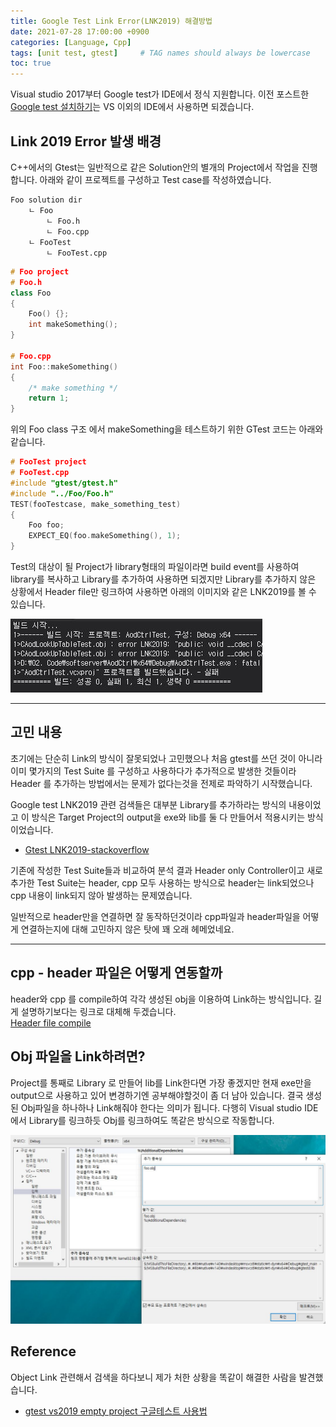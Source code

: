 ```yaml
---
title: Google Test Link Error(LNK2019) 해결방법
date: 2021-07-28 17:00:00 +0900
categories: [Language, Cpp]
tags: [unit test, gtest]     # TAG names should always be lowercase
toc: true
---
```


Visual studio 2017부터 Google test가 IDE에서 정식 지원합니다.
이전 포스트한 [Google test 설치하기](https://jooss287.github.io/posts/Cpp_GTest/)는 VS 이외의 IDE에서 사용하면 되겠습니다.

## Link 2019 Error 발생 배경

C++에서의 Gtest는 일반적으로 같은 Solution안의 별개의 Project에서 작업을 진행합니다. 아래와 같이 프로젝트를 구성하고 Test case를 작성하였습니다.

```shell
Foo solution dir
    ㄴ Foo
        ㄴ Foo.h
        ㄴ Foo.cpp
    ㄴ FooTest
        ㄴ FooTest.cpp
```

```cpp
# Foo project
# Foo.h
class Foo
{
    Foo() {};
    int makeSomething();
}

# Foo.cpp
int Foo::makeSomething()
{
    /* make something */
    return 1;
}
```

위의 Foo class 구조 에서 makeSomething을 테스트하기 위한 GTest 코드는 아래와 같습니다.

```cpp
# FooTest project
# FooTest.cpp
#include "gtest/gtest.h"
#include "../Foo/Foo.h"
TEST(fooTestcase, make_something_test)
{
    Foo foo;
    EXPECT_EQ(foo.makeSomething(), 1);
}
```

Test의 대상이 될 Project가 library형태의 파일이라면 build event를 사용하여 library를 복사하고 Library를 추가하여 사용하면 되겠지만 Library를 추가하지 않은 상황에서 Header file만 링크하여 사용하면 아래의 이미지와 같은 LNK2019를 볼 수 있습니다.

![LNK Error](/assets/img/21-07-28-lnk2019_error.jpg)

---

## 고민 내용

초기에는 단순히 Link의 방식이 잘못되었나 고민했으나 처음 gtest를 쓰던 것이 아니라 이미 몇가지의 Test Suite 를 구성하고 사용하다가 추가적으로 발생한 것들이라 Header 를 추가하는 방법에서는 문제가 없다는것을 전제로 파악하기 시작했습니다.

Google test LNK2019 관련 검색들은 대부분 Library를 추가하라는 방식의 내용이었고 이 방식은 Target Project의 output을 exe와 lib를 둘 다 만들어서 적용시키는 방식이었습니다.  

* [Gtest LNK2019-stackoverflow](https://stackoverflow.com/questions/25332280/google-test-error-lnk2019-unresolved-external-symbol-with-visual-studio-2013)

기존에 작성한 Test Suite들과 비교하여 분석 결과 Header only Controller이고 새로 추가한 Test Suite는 header, cpp 모두 사용하는 방식으로 header는 link되었으나 cpp 내용이 link되지 않아 발생하는 문제였습니다.

일반적으로 header만을 연결하면 잘 동작하던것이라 cpp파일과 header파일을 어떻게 연결하는지에 대해 고민하지 않은 탓에 꽤 오래 헤메었네요.

---

## cpp - header 파일은 어떻게 연동할까

header와 cpp 를 compile하여 각각 생성된 obj을 이용하여 Link하는 방식입니다. 길게 설명하기보다는 링크로 대체해 두겠습니다.  
[Header file compile](https://boycoding.tistory.com/144)

## Obj 파일을 Link하려면?

Project를 통째로 Library 로 만들어 lib를 Link한다면 가장 좋겠지만 현재 exe만을 output으로 사용하고 있어 변경하기엔 공부해야할것이 좀 더 남아 있습니다.
결국 생성된 Obj파일을 하나하나 Link해줘야 한다는 의미가 됩니다. 다행히 Visual studio IDE에서 Library를 링크하듯 Obj를 링크하여도 똑같은 방식으로 작동합니다.

![object file link](/assets/img/21-07-28-obj_linking.jpg)

## Reference

Object Link 관련해서 검색을 하다보니 제가 처한 상황을 똑같이 해결한 사람을 발견했습니다.

* [gtest vs2019 empty project 구글테스트 사용법](https://jhnyang.tistory.com/448)

